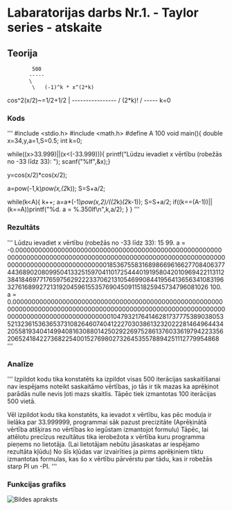 <!-- https://help.github.com/en/github/writing-on-github/basic-writing-and-formatting-syntax -->
# Labaratorijas darbs Nr.1. - Taylor series - atskaite

## Teorija
		    500
		   -----
		   \
		    \	(-1)^k * x^(2*k)
cos^2(x/2)~=1/2+1/2  |	----------------
		    /	     (2*k)!
		   /
		   -----
		    k=0
### Kods
'''
#include <stdio.h>
#include <math.h>
#define A 100
void main(){
 double x=34,y,a=1,S=0.5;
 int k=0;

while((x>33.999)||(x<(-33.999))){
 printf("Lūdzu ievadiet x vērtību (robežās no -33 līdz 33): ");
 scanf("%lf",&x);}

 y=cos(x/2)*cos(x/2);

 a=pow(-1,k)*pow(x,(2*k));
 S=S+a/2;

 while(k<A){
  k++;
  a=a*(-1)*pow(x,2)/((2*k)*(2*k-1));
  S=S+a/2;
  if((k==(A-1))||(k==A))printf("%d. a = %.350lf\n",k,a/2);
 }
}
'''

### Rezultāts
'''
Lūdzu ievadiet x vērtību (robežās no -33 līdz 33): 15
99. a = -0.00000000000000000000000000000000000000000000000000000000000000000000000000000000000000000000000000000000000000000000000000000000000000000185367558316898669616627708406377443689020809950413325159704110172544401919580420109694221131123841846977176597562922233706213105469908441956413656341083196327616899272131920459615535769045091151825945734796081026
100. a = 0.00000000000000000000000000000000000000000000000000000000000000000000000000000000000000000000000000000000000000000000000000000000000000000001047932176414628173777538903805352132361536365373108264607404122270303861323202228146496443420558193404149940816308801425029226975286137603361979422335620652418422736822540015276980273264535578894251112779954868
'''

### Analīze
'''
Izpildot kodu tika konstatēts ka izpildot visas 500 iterācijas saskaitīšanai nav iespējams noteikt saskaitāmo vērtības, jo tās ir tik mazas ka aprēķinot parādās nulle nevis ļoti mazs skaitlis.
Tāpēc tiek izmantotas 100 iterācijas 500 vietā.

Vēl izpildot kodu tika konstatēts, ka ievadot x vērtību, kas pēc moduļa ir lielāka par 33.999999, programmai sāk pazust precizitāte (Aprēķinātā vērtība atšķiras no vērtības ko iegūstam izmantojot formulu)
Tāpēc, lai attēlotu precīzus rezultātus tika ierobežota x vērtība kuru programma pieņems no lietotāja. (Lai lietotājam nebūtu jāsaskatas ar iespējamo rezultāta kļūdu)
No šīs kļūdas var izvairīties ja pirms aprēķiniem tiktu izmantotas formulas, kas šo x vērtību pārvērstu par tādu, kas ir robežās starp PI un -PI.
'''

### Funkcijas grafiks
![Bildes apraksts]()

